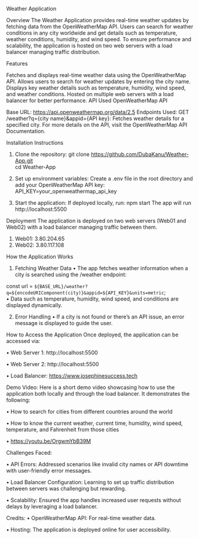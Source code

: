 Weather Application

Overview
The Weather Application provides real-time weather updates by fetching data from the OpenWeatherMap API. Users can search for weather conditions in any city worldwide and get details such as temperature, weather conditions, humidity, and wind speed. To ensure performance and scalability, the application is hosted on two web servers with a load balancer managing traffic distribution.


Features

Fetches and displays real-time weather data using the OpenWeatherMap API.
Allows users to search for weather updates by entering the city name.
Displays key weather details such as temperature, humidity, wind speed, and weather conditions.
Hosted on multiple web servers with a load balancer for better performance.
API Used
OpenWeatherMap API


Base URL: https://api.openweathermap.org/data/2.5
Endpoints Used:
GET /weather?q={city name}&appid={API key}: Fetches weather details for a specified city.
For more details on the API, visit the OpenWeatherMap API Documentation.


Installation Instructions
1. Clone the repository: 
 git clone https://github.com/DubaKanu/Weather-App.git  
cd Weather-App  


2. Set up environment variables:
Create a .env file in the root directory and add your OpenWeatherMap API key:
API_KEY=your_openweathermap_api_key  


3. Start the application:
If deployed locally, run:
npm start
The app will run http://localhost:5500

 
Deployment
The application is deployed on two web servers (Web01 and Web02) with a load balancer managing traffic between them.

1. Web01: 3.80.204.65
2. Web02: 3.80.117.108

How the Application Works

1. Fetching Weather Data
•	The app fetches weather information when a city is searched using the /weather endpoint:

const url = `${BASE_URL}/weather?q=${encodeURIComponent(city)}&appid=${API_KEY}&units=metric`;  
•	Data such as temperature, humidity, wind speed, and conditions are displayed dynamically.


2. Error Handling
•	If a city is not found or there’s an API issue, an error message is displayed to guide the user.

How to Access the Application
Once deployed, the application can be accessed via:

•	Web Server 1: http://localhost:5500

•	Web Server 2: http://localhost:5500

•	Load Balancer: https://www.josephinesuccess.tech

Demo Video:
Here is a short demo video showcasing how to use the application both locally and through the load balancer. It demonstrates the following:


•	How to search for cities from different countries around the world

•	How to know the current weather, current time, humidity, wind speed, temperature, and Fahrenheit from those cities

•	https://youtu.be/OrgwmYbB39M



Challenges Faced:

•	API Errors: Addressed scenarios like invalid city names or API downtime with user-friendly error messages.

•	Load Balancer Configuration: Learning to set up traffic distribution between servers was challenging but rewarding.

•	Scalability: Ensured the app handles increased user requests without delays by leveraging a load balancer.


Credits:
•	OpenWeatherMap API: For real-time weather data.

•	Hosting: The application is deployed online for user accessibility.




